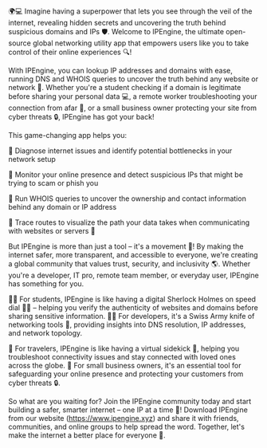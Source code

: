 🌍💻 Imagine having a superpower that lets you see through the veil of the internet, revealing hidden secrets and uncovering the truth behind suspicious domains and IPs 🛡️. Welcome to IPEngine, the ultimate open-source global networking utility app that empowers users like you to take control of their online experiences 🔍!

With IPEngine, you can lookup IP addresses and domains with ease, running DNS and WHOIS queries to uncover the truth behind any website or network 📡. Whether you're a student checking if a domain is legitimate before sharing your personal data 💻, a remote worker troubleshooting your connection from afar 🌄, or a small business owner protecting your site from cyber threats 🔒, IPEngine has got your back!

This game-changing app helps you:

🔹 Diagnose internet issues and identify potential bottlenecks in your network setup

🔹 Monitor your online presence and detect suspicious IPs that might be trying to scam or phish you

🔹 Run WHOIS queries to uncover the ownership and contact information behind any domain or IP address

🔹 Trace routes to visualize the path your data takes when communicating with websites or servers 📍

But IPEngine is more than just a tool – it's a movement 💪! By making the internet safer, more transparent, and accessible to everyone, we're creating a global community that values trust, security, and inclusivity 🌎. Whether you're a developer, IT pro, remote team member, or everyday user, IPEngine has something for you.

👩‍💻 For students, IPEngine is like having a digital Sherlock Holmes on speed dial 🕵️‍♀️ – helping you verify the authenticity of websites and domains before sharing sensitive information. 👨‍💻 For developers, it's a Swiss Army knife of networking tools 🔧, providing insights into DNS resolution, IP addresses, and network topology.

🌄 For travelers, IPEngine is like having a virtual sidekick 🤖, helping you troubleshoot connectivity issues and stay connected with loved ones across the globe. 💼 For small business owners, it's an essential tool for safeguarding your online presence and protecting your customers from cyber threats 🔒.

So what are you waiting for? Join the IPEngine community today and start building a safer, smarter internet – one IP at a time 🚀! Download IPEngine from our website (https://www.ipengine.xyz) and share it with friends, communities, and online groups to help spread the word. Together, let's make the internet a better place for everyone 💖.
